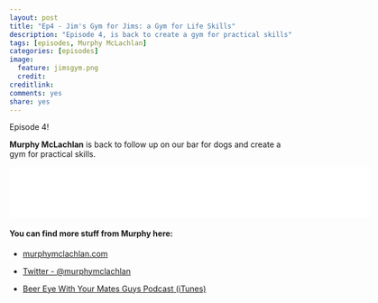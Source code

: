 ```yaml
---
layout: post
title: "Ep4 - Jim's Gym for Jims: a Gym for Life Skills"
description: "Episode 4, is back to create a gym for practical skills"
tags: [episodes, Murphy McLachlan]
categories: [episodes]
image:
  feature: jimsgym.png
  credit:
creditlink:
comments: yes
share: yes
---
```


Episode 4!

**Murphy McLachlan** is back to follow up on our bar for dogs and create a gym for practical skills.

<iframe style="border: none" src="//html5-player.libsyn.com/embed/episode/id/4566229/height/90/width/640/theme/custom/autonext/no/thumbnail/yes/autoplay/no/preload/no/no_addthis/no/direction/backward/no-cache/true/render-playlist/no/custom-color/87A93A/" height="90" width="640" scrolling="no"  allowfullscreen webkitallowfullscreen mozallowfullscreen oallowfullscreen msallowfullscreen></iframe>

#### You can find more stuff from Murphy here:

+ [murphymclachlan.com](http://www.murphymclachlan.com)

+ [Twitter - @murphymclachlan](http://twitter.com/murphymclachlan)

+ [Beer Eye With Your Mates Guys Podcast (iTunes)](https://itunes.apple.com/au/podcast/beer-eye-with-your-mates-guys/id1017716252?mt=2)
